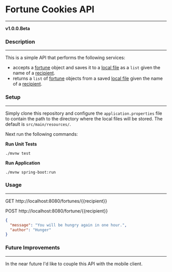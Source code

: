 # Fortune Cookies API

---

**v1.0.0.Beta**

### Description

---

This is a simple API that performs the following services:

- accepts a [fortune](src/main/kotlin/com/hunteryavitz/fortunecookiesapi/Fortune.kt) object and saves it to a 
[local file](src/main/resources/SOMEONE.txt) as a `list` given the name of a
[recipient](src/main/kotlin/com/hunteryavitz/fortunecookiesapi/RECIPIENT.kt).
- returns a `list` of [fortune](src/main/kotlin/com/hunteryavitz/fortunecookiesapi/Fortune.kt) objects from a saved
[local file](src/main/resources/SOMEONE.txt) given the name of a 
[recipient](src/main/kotlin/com/hunteryavitz/fortunecookiesapi/RECIPIENT.kt).

### Setup

---

Simply clone this repository and configure the `application.properties` file to contain the path to the directory where
the local files will be stored. The default is `src/main/resources/`.

Next run the following commands:

**Run Unit Tests**

```shell
./mvnw test
```

**Run Application**

```shell
./mvnw spring-boot:run
```

### Usage

---

GET http://localhost:8080/fortunes/{{recipient}}

POST http://localhost:8080/fortune/{{recipient}}

```json
{
  "message": "You will be hungry again in one hour.",
  "author": "Hunger"
}
```

### Future Improvements

---

In the near future I'd like to couple this API with the mobile client.
